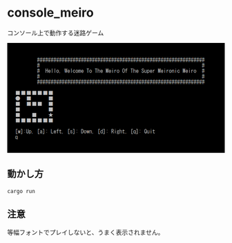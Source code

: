 # console_meiro
コンソール上で動作する迷路ゲーム

![sample](https://raw.githubusercontent.com/ahyaemon/console_meiro/master/img/sample.png "sample")

## 動かし方
```
cargo run
```

## 注意
等幅フォントでプレイしないと、うまく表示されません。
